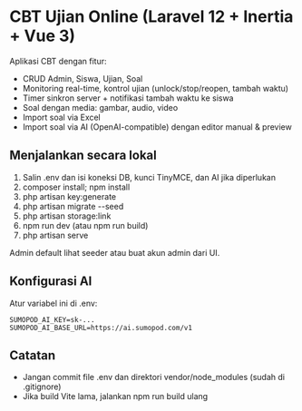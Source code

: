 # CBT Ujian Online (Laravel 12 + Inertia + Vue 3)

Aplikasi CBT dengan fitur:

- CRUD Admin, Siswa, Ujian, Soal
- Monitoring real-time, kontrol ujian (unlock/stop/reopen, tambah waktu)
- Timer sinkron server + notifikasi tambah waktu ke siswa
- Soal dengan media: gambar, audio, video
- Import soal via Excel
- Import soal via AI (OpenAI-compatible) dengan editor manual & preview

## Menjalankan secara lokal

1) Salin .env dan isi koneksi DB, kunci TinyMCE, dan AI jika diperlukan
2) composer install; npm install
3) php artisan key:generate
4) php artisan migrate --seed
5) php artisan storage:link
6) npm run dev (atau npm run build)
7) php artisan serve

Admin default lihat seeder atau buat akun admin dari UI.

## Konfigurasi AI
Atur variabel ini di .env:

```
SUMOPOD_AI_KEY=sk-...
SUMOPOD_AI_BASE_URL=https://ai.sumopod.com/v1
```

## Catatan
- Jangan commit file .env dan direktori vendor/node_modules (sudah di .gitignore)
- Jika build Vite lama, jalankan npm run build ulang
